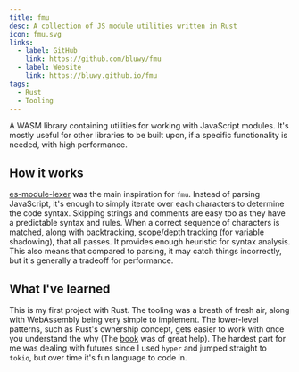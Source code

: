 ```yaml
---
title: fmu
desc: A collection of JS module utilities written in Rust
icon: fmu.svg
links:
  - label: GitHub
    link: https://github.com/bluwy/fmu
  - label: Website
    link: https://bluwy.github.io/fmu
tags:
  - Rust
  - Tooling
---
```


A WASM library containing utilities for working with JavaScript modules. <!-- endexcerpt --> It's mostly useful for other libraries to be built upon, if a specific functionality is needed, with high performance.

## How it works

[es-module-lexer](https://github.com/guybedford/es-module-lexer) was the main inspiration for `fmu`. Instead of parsing JavaScript, it's enough to simply iterate over each characters to determine the code syntax. Skipping strings and comments are easy too as they have a predictable syntax and rules. When a correct sequence of characters is matched, along with backtracking, scope/depth tracking (for variable shadowing), that all passes. It provides enough heuristic for syntax analysis. This also means that compared to parsing, it may catch things incorrectly, but it's generally a tradeoff for performance.

## What I've learned

This is my first project with Rust. The tooling was a breath of fresh air, along with WebAssembly being very simple to implement. The lower-level patterns, such as Rust's ownership concept, gets easier to work with once you understand the why (The [book](https://doc.rust-lang.org/book/) was of great help). The hardest part for me was dealing with futures since I used `hyper` and jumped straight to `tokio`, but over time it's fun language to code in.
